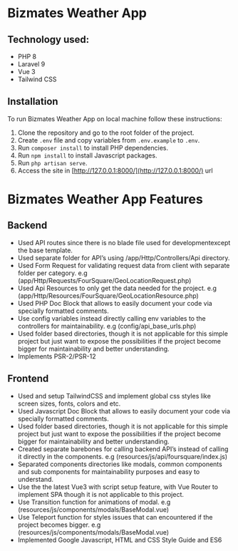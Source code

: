 # **Bizmates Weather App**

## Technology used:
 - PHP 8
 - Laravel 9
 - Vue 3
 -  Tailwind CSS

## Installation
To run Bizmates Weather App on local machine follow these instructions:

1.  Clone the repository and go to the root folder of the project.
2.  Create `.env` file and copy variables from `.env.example` to `.env`.
3.  Run `composer install` to install PHP dependencies.
4.  Run `npm install` to install Javascript packages.
5.  Run `php artisan serve`.
6.  Access the site in [http://127.0.0.1:8000/](http://127.0.0.1:8000/) url

  
# Bizmates Weather App Features

## Backend

- Used API routes since there is no blade file used for developmentexcept the base template.
- Used separate folder for API’s using /app/Http/Controllers/Api directory.
- Used Form Request for validating request data from client with separate folder per category. e.g (app/Http/Requests/FourSquare/GeoLocationRequest.php)
- Used Api Resources to only get the data needed for the project. e.g (app/Http/Resources/FourSquare/GeoLocationResource.php)
- Used PHP Doc Block that allows to easily document your code via specially formatted comments.
- Use config variables instead directly calling env variables to the controllers for maintainability. e.g (config/api_base_urls.php)
- Used folder based directories, though it is not applicable for this simple project but just want to expose the possibilities if the project become bigger for maintainability and better understanding.
- Implements PSR-2/PSR-12

## Frontend

- Used and setup TailwindCSS and implement global css styles like screen sizes, fonts, colors and etc.
- Used Javascript Doc Block that allows to easily document your code via specially formatted comments.
- Used folder based directories, though it is not applicable for this simple project but just want to expose the possibilities if the project become bigger for maintainability and better understanding.
- Created separate barebones for calling backend API’s instead of calling it directly in the components. e.g (resources/js/api/foursquare/index.js)
- Separated components directories like modals, common components and sub components for maintainability purposes and easy to understand.
- Use the the latest Vue3 with script setup feature, with Vue Router to implement SPA though it is not applicable to this project.
- Use Transition function for animations of modal. e.g (resources/js/components/modals/BaseModal.vue)
- Use Teleport function for styles issues that can encountered if the project becomes bigger. e.g (resources/js/components/modals/BaseModal.vue)
- Implemented Google Javascript, HTML and CSS Style Guide and ES6